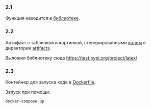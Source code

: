 ### 2.1

Функция находится в [библиотеке](./latex/generators.py).

### 2.2

Артифакт с табличкой и картинкой, сгенерированными [кодом](main.py)
в директории [artifacts](./artifacts/).

Выложил библиотеку сюда https://test.pypi.org/project/latex/

### 2.3

Контейнер для запуска кода в [Dockerfile](./Dockerfile).

Запуск при помощи:
```bash
docker-compose up
```
